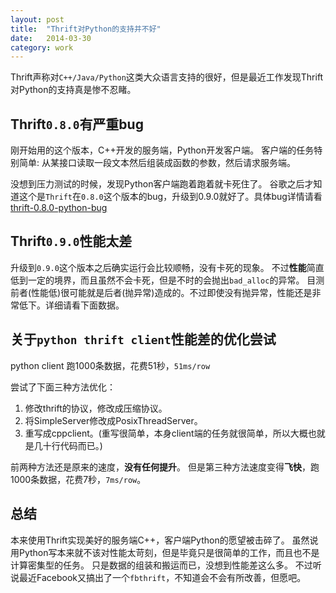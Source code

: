 ```yaml
---
layout: post
title:  "Thrift对Python的支持并不好"
date:   2014-03-30
category: work
---
```


Thrift声称对`C++/Java/Python`这类大众语言支持的很好，但是最近工作发现Thrift对Python的支持真是惨不忍睹。

## Thrift`0.8.0`有严重bug 

刚开始用的这个版本，C++开发的服务端，Python开发客户端。
客户端的任务特别简单: 从某接口读取一段文本然后组装成函数的参数，然后请求服务端。

没想到压力测试的时候，发现Python客户端跑着跑着就卡死住了。
谷歌之后才知道这个是`Thrift`在`0.8.0`这个版本的bug，升级到0.9.0就好了。具体bug详情请看 [thrift-0.8.0-python-bug]

## Thrift`0.9.0`性能太差

升级到`0.9.0`这个版本之后确实运行会比较顺畅，没有卡死的现象。
不过**性能**简直低到一定的境界，而且虽然不会卡死，但是不时的会抛出`bad_alloc`的异常。
目测前者(性能低)很可能就是后者(抛异常)造成的。不过即使没有抛异常，性能还是非常低下。详细请看下面数据。

## 关于`python thrift client`性能差的优化尝试

python client 跑1000条数据，花费51秒，`51ms/row`

尝试了下面三种方法优化：

1. 修改thrift的协议，修改成压缩协议。
2. 将SimpleServer修改成PosixThreadServer。
3. 重写成cppclient。(重写很简单，本身client端的任务就很简单，所以大概也就是几十行代码而已。)

前两种方法还是原来的速度，**没有任何提升**。
但是第三种方法速度变得**飞快**，跑1000条数据，花费7秒，`7ms/row`。

## 总结

本来使用Thrift实现美好的服务端C++，客户端Python的愿望被击碎了。
虽然说用Python写本来就不该对性能太苛刻，但是毕竟只是很简单的工作，而且也不是计算密集型的任务。
只是数据的组装和搬运而已，没想到性能差这么多。
不过听说最近Facebook又搞出了一个`fbthrift`，不知道会不会有所改善，但愿吧。


[thrift-0.8.0-python-bug]:https://issues.apache.org/jira/browse/THRIFT-1515
